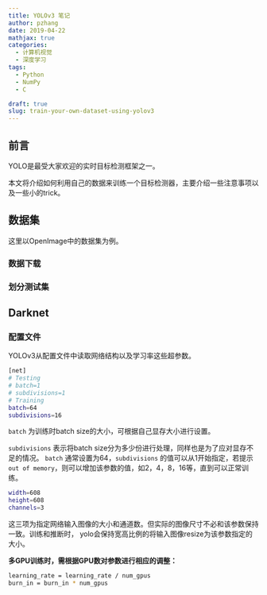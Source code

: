 ```yaml
---
title: YOLOv3 笔记
author: pzhang
date: 2019-04-22
mathjax: true
categories:
  - 计算机视觉
  - 深度学习
tags:
  - Python
  - NumPy
  - C

draft: true
slug: train-your-own-dataset-using-yolov3
---
```



## 前言

YOLO是最受大家欢迎的实时目标检测框架之一。

本文将介绍如何利用自己的数据来训练一个目标检测器，主要介绍一些注意事项以及一些小的trick。

<!--more-->

## 数据集

这里以OpenImage中的数据集为例。

### 数据下载

### 划分测试集


## Darknet


### 配置文件

YOLOv3从配置文件中读取网络结构以及学习率这些超参数。

```bash
[net]
# Testing
# batch=1
# subdivisions=1
# Training
batch=64   
subdivisions=16
```

`batch` 为训练时batch size的大小，可根据自己显存大小进行设置。

`subdivisions` 表示将batch size分为多少份进行处理，同样也是为了应对显存不足的情况。
`batch` 通常设置为64，`subdivisions` 的值可以从1开始指定，若提示 `out of memory`，则可以增加该参数的值，如2，4，8，16等，直到可以正常训练。

```bash
width=608
height=608
channels=3
```

这三项为指定网络输入图像的大小和通道数。但实际的图像尺寸不必和该参数保持一致。训练和推断时，
yolo会保持宽高比例的将输入图像resize为该参数指定的大小。


**多GPU训练时，需根据GPU数对参数进行相应的调整：**

``` bash
learning_rate = learning_rate / num_gpus
burn_in = burn_in * num_gpus

```